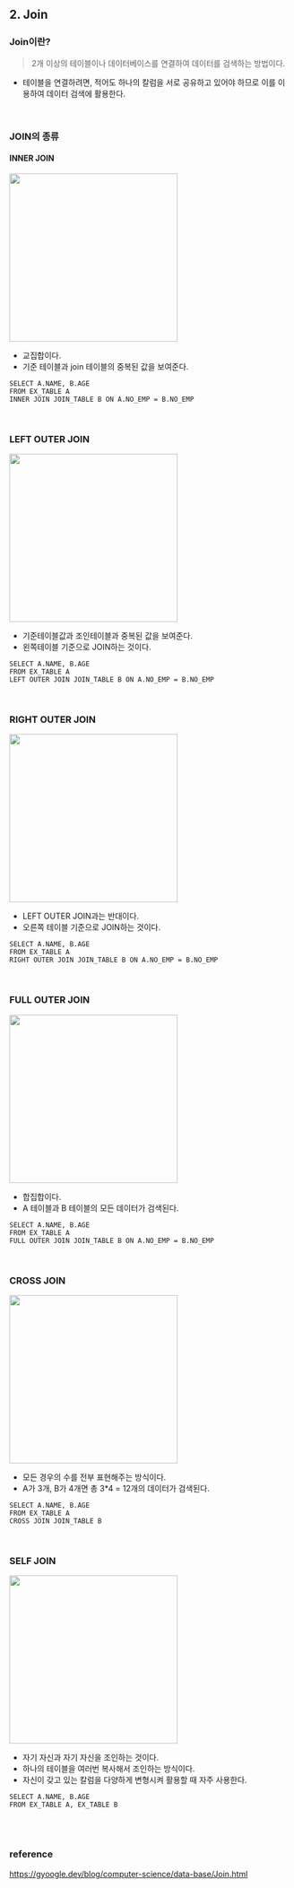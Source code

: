 ## 2. Join

### Join이란?

> 2개 이상의 테이블이나 데이터베이스를 연결하여 데이터를 검색하는 방법이다.

- 테이블을 연결하려면, 적어도 하나의 칼럼을 서로 공유하고 있어야 하므로 이를 이용하여 데이터 검색에 활용한다.

<br>

### JOIN의 종류

#### INNER JOIN

<img src="https://i.imgur.com/8X9S5R0.png" width="300px" />

- 교집합이다.
- 기준 테이블과 join 테이블의 중복된 값을 보여준다.

```sql=
SELECT A.NAME, B.AGE
FROM EX_TABLE A
INNER JOIN JOIN_TABLE B ON A.NO_EMP = B.NO_EMP
```

<br>

### LEFT OUTER JOIN

<img src="https://i.imgur.com/pGDZxfL.png" width="300px" />

- 기준테이블값과 조인테이블과 중복된 값을 보여준다.
- 왼쪽테이블 기준으로 JOIN하는 것이다.

```sql=
SELECT A.NAME, B.AGE
FROM EX_TABLE A
LEFT OUTER JOIN JOIN_TABLE B ON A.NO_EMP = B.NO_EMP
```

<br>

### RIGHT OUTER JOIN

<img src="https://i.imgur.com/U2Ij5ht.png" width="300px" />

- LEFT OUTER JOIN과는 반대이다.
- 오른쪽 테이블 기준으로 JOIN하는 것이다.

```sql=
SELECT A.NAME, B.AGE
FROM EX_TABLE A
RIGHT OUTER JOIN JOIN_TABLE B ON A.NO_EMP = B.NO_EMP
```

<br>

### FULL OUTER JOIN

<img src="https://i.imgur.com/f4PHgsE.png" width="300px" />

- 합집합이다.
- A 테이블과 B 테이블의 모든 데이터가 검색된다.

```sql=
SELECT A.NAME, B.AGE
FROM EX_TABLE A
FULL OUTER JOIN JOIN_TABLE B ON A.NO_EMP = B.NO_EMP
```

<br>

### CROSS JOIN

<img src="https://i.imgur.com/XCPT7fm.png" width="300px" />

- 모든 경우의 수를 전부 표현해주는 방식이다.
- A가 3개, B가 4개면 총 3\*4 = 12개의 데이터가 검색된다.

```sql=
SELECT A.NAME, B.AGE
FROM EX_TABLE A
CROSS JOIN JOIN_TABLE B
```

<br>

### SELF JOIN

<img src="https://i.imgur.com/XTv3ogV.png" width="300px" />

- 자기 자신과 자기 자신을 조인하는 것이다.
- 하나의 테이블을 여러번 복사해서 조인하는 방식이다.
- 자신이 갖고 있는 칼럼을 다양하게 변형시켜 활용할 때 자주 사용한다.

```sql=
SELECT A.NAME, B.AGE
FROM EX_TABLE A, EX_TABLE B
```

<br>
<br>

### reference
https://gyoogle.dev/blog/computer-science/data-base/Join.html
